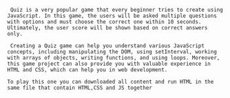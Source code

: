      Quiz is a very popular game that every beginner tries to create using JavaScript. In this game, the users will be asked multiple questions with options and must choose the correct one within 10 seconds. Ultimately, the user score will be shown based on correct answers only.

     Creating a Quiz game can help you understand various JavaScript concepts, including manipulating the DOM, using setInterval, working with arrays of objects, writing functions, and using loops. Moreover, this game project can also provide you with valuable experience in HTML and CSS, which can help you in web development.

    To play this one you can downloaded all content and run HTML in the same file that contain HTML,CSS and JS together
